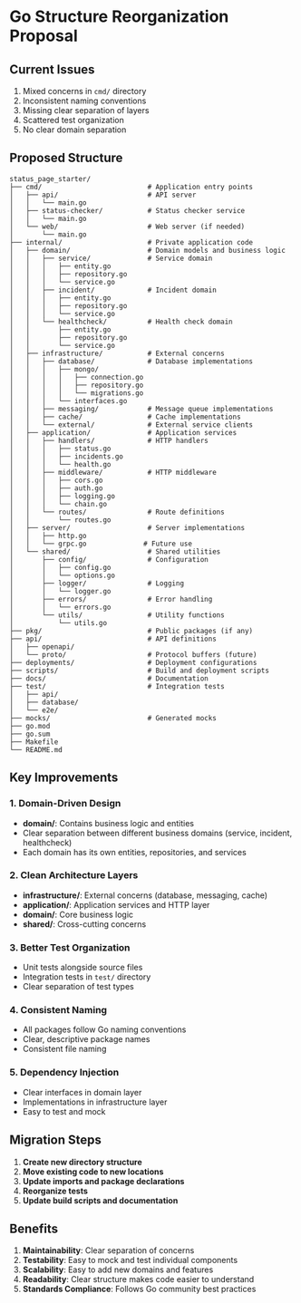# Go Structure Reorganization Proposal

## Current Issues
1. Mixed concerns in `cmd/` directory
2. Inconsistent naming conventions
3. Missing clear separation of layers
4. Scattered test organization
5. No clear domain separation

## Proposed Structure

```
status_page_starter/
├── cmd/                          # Application entry points
│   ├── api/                      # API server
│   │   └── main.go
│   ├── status-checker/           # Status checker service
│   │   └── main.go
│   └── web/                      # Web server (if needed)
│       └── main.go
├── internal/                     # Private application code
│   ├── domain/                   # Domain models and business logic
│   │   ├── service/              # Service domain
│   │   │   ├── entity.go
│   │   │   ├── repository.go
│   │   │   └── service.go
│   │   ├── incident/             # Incident domain
│   │   │   ├── entity.go
│   │   │   ├── repository.go
│   │   │   └── service.go
│   │   └── healthcheck/          # Health check domain
│   │       ├── entity.go
│   │       ├── repository.go
│   │       └── service.go
│   ├── infrastructure/           # External concerns
│   │   ├── database/             # Database implementations
│   │   │   ├── mongo/
│   │   │   │   ├── connection.go
│   │   │   │   ├── repository.go
│   │   │   │   └── migrations.go
│   │   │   └── interfaces.go
│   │   ├── messaging/            # Message queue implementations
│   │   ├── cache/                # Cache implementations
│   │   └── external/             # External service clients
│   ├── application/              # Application services
│   │   ├── handlers/             # HTTP handlers
│   │   │   ├── status.go
│   │   │   ├── incidents.go
│   │   │   └── health.go
│   │   ├── middleware/           # HTTP middleware
│   │   │   ├── cors.go
│   │   │   ├── auth.go
│   │   │   ├── logging.go
│   │   │   └── chain.go
│   │   └── routes/               # Route definitions
│   │       └── routes.go
│   ├── server/                   # Server implementations
│   │   ├── http.go
│   │   └── grpc.go              # Future use
│   └── shared/                   # Shared utilities
│       ├── config/               # Configuration
│       │   ├── config.go
│       │   └── options.go
│       ├── logger/               # Logging
│       │   └── logger.go
│       ├── errors/               # Error handling
│       │   └── errors.go
│       └── utils/                # Utility functions
│           └── utils.go
├── pkg/                          # Public packages (if any)
├── api/                          # API definitions
│   ├── openapi/
│   └── proto/                    # Protocol buffers (future)
├── deployments/                  # Deployment configurations
├── scripts/                      # Build and deployment scripts
├── docs/                         # Documentation
├── test/                         # Integration tests
│   ├── api/
│   ├── database/
│   └── e2e/
├── mocks/                        # Generated mocks
├── go.mod
├── go.sum
├── Makefile
└── README.md
```

## Key Improvements

### 1. Domain-Driven Design
- **domain/**: Contains business logic and entities
- Clear separation between different business domains (service, incident, healthcheck)
- Each domain has its own entities, repositories, and services

### 2. Clean Architecture Layers
- **infrastructure/**: External concerns (database, messaging, cache)
- **application/**: Application services and HTTP layer
- **domain/**: Core business logic
- **shared/**: Cross-cutting concerns

### 3. Better Test Organization
- Unit tests alongside source files
- Integration tests in `test/` directory
- Clear separation of test types

### 4. Consistent Naming
- All packages follow Go naming conventions
- Clear, descriptive package names
- Consistent file naming

### 5. Dependency Injection
- Clear interfaces in domain layer
- Implementations in infrastructure layer
- Easy to test and mock

## Migration Steps

1. **Create new directory structure**
2. **Move existing code to new locations**
3. **Update imports and package declarations**
4. **Reorganize tests**
5. **Update build scripts and documentation**

## Benefits

1. **Maintainability**: Clear separation of concerns
2. **Testability**: Easy to mock and test individual components
3. **Scalability**: Easy to add new domains and features
4. **Readability**: Clear structure makes code easier to understand
5. **Standards Compliance**: Follows Go community best practices 